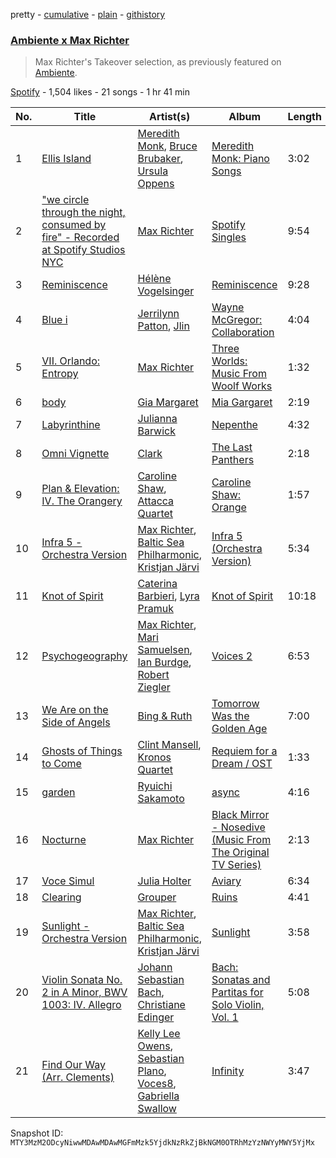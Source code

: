pretty - [cumulative](/playlists/cumulative/37i9dQZF1DX24ftkC3R4l9.md) - [plain](/playlists/plain/37i9dQZF1DX24ftkC3R4l9) - [githistory](https://github.githistory.xyz/mackorone/spotify-playlist-archive/blob/main/playlists/plain/37i9dQZF1DX24ftkC3R4l9)

### [Ambiente x Max Richter](https://open.spotify.com/playlist/37i9dQZF1DX24ftkC3R4l9)

> Max Richter's Takeover selection, as previously featured on <a href="spotify:user:spotify:playlist:37i9dQZF1DX9c7yCloFHHL">Ambiente</a>.

[Spotify](https://open.spotify.com/user/spotify) - 1,504 likes - 21 songs - 1 hr 41 min

| No. | Title | Artist(s) | Album | Length |
|---|---|---|---|---|
| 1 | [Ellis Island](https://open.spotify.com/track/6LKYTKdEEgikRjVjKXj3d9) | [Meredith Monk](https://open.spotify.com/artist/1WN9bXZmI41JB1tCmrSC3M), [Bruce Brubaker](https://open.spotify.com/artist/400JXdqRhBKf0A6qNoLCSJ), [Ursula Oppens](https://open.spotify.com/artist/7IxqYfRCtVZf5syhfPB8Ci) | [Meredith Monk: Piano Songs](https://open.spotify.com/album/2HiKHHXUaH84DcFkvpYhD3) | 3:02 |
| 2 | ["we circle through the night, consumed by fire" \- Recorded at Spotify Studios NYC](https://open.spotify.com/track/7pAksEVGKqiXRvl2bO0vhy) | [Max Richter](https://open.spotify.com/artist/2VZNmg4vCnew4Pavo8zDdW) | [Spotify Singles](https://open.spotify.com/album/0A5p1Mwf2dK9MAG804kNcg) | 9:54 |
| 3 | [Reminiscence](https://open.spotify.com/track/77mcZL6Qj3hEjvqe2CJWZm) | [Hélène Vogelsinger](https://open.spotify.com/artist/7x4r9H8a1f60caFnTB4xmA) | [Reminiscence](https://open.spotify.com/album/7kCmF1EA4lIDRjPnDfkUje) | 9:28 |
| 4 | [Blue i](https://open.spotify.com/track/4t2Ymp7Fa9jr3cgKt8XYAP) | [Jerrilynn Patton](https://open.spotify.com/artist/40LnJya3zz55sUnv2ojpWR), [Jlin](https://open.spotify.com/artist/23QKqAkKwti9zBiac6RFBA) | [Wayne McGregor: Collaboration](https://open.spotify.com/album/0p11IruYZq7lsEAXbgNBvW) | 4:04 |
| 5 | [VII\. Orlando: Entropy](https://open.spotify.com/track/4RwJIEJfoIVnFpi4hfhnFL) | [Max Richter](https://open.spotify.com/artist/2VZNmg4vCnew4Pavo8zDdW) | [Three Worlds: Music From Woolf Works](https://open.spotify.com/album/4fo551Vy3KXbbRxRlVTD9D) | 1:32 |
| 6 | [body](https://open.spotify.com/track/7ioA3dpnUBGyoWapMSxWnv) | [Gia Margaret](https://open.spotify.com/artist/7fnMav7xXJwwjbyWbSjF4C) | [Mia Gargaret](https://open.spotify.com/album/0NZqwH80237QvwcJDlOia7) | 2:19 |
| 7 | [Labyrinthine](https://open.spotify.com/track/58OsQvr8IkoysLGiaLth6I) | [Julianna Barwick](https://open.spotify.com/artist/0HWfFWL4vVrbaBQqxVCwCi) | [Nepenthe](https://open.spotify.com/album/2CXMjx34NYlVRCFH1MsOku) | 4:32 |
| 8 | [Omni Vignette](https://open.spotify.com/track/5F0Ne6CGaUYZaegGli9BYN) | [Clark](https://open.spotify.com/artist/6kic5bCjlohhDn9KzXbOta) | [The Last Panthers](https://open.spotify.com/album/6jN4zYKKtmdva12AjbfXNB) | 2:18 |
| 9 | [Plan & Elevation: IV\. The Orangery](https://open.spotify.com/track/2dMkqOH8CjJGwDcyLcNuZI) | [Caroline Shaw](https://open.spotify.com/artist/3uUFClFtbjbjQQIq4BjY2C), [Attacca Quartet](https://open.spotify.com/artist/5EUJNZmcXCk9vkeD9GjtzF) | [Caroline Shaw: Orange](https://open.spotify.com/album/5d0tz2baP5WGhMzZvONcgU) | 1:57 |
| 10 | [Infra 5 \- Orchestra Version](https://open.spotify.com/track/3FnE1RU9JCrAKhejeSPyXK) | [Max Richter](https://open.spotify.com/artist/2VZNmg4vCnew4Pavo8zDdW), [Baltic Sea Philharmonic](https://open.spotify.com/artist/1PlMcwoF2G03BqB1MDbXVt), [Kristjan Järvi](https://open.spotify.com/artist/2WgYGKKKnmn7t11fcHZnt7) | [Infra 5 \(Orchestra Version\)](https://open.spotify.com/album/3TeLT18JRSdu4dAR7TBtvn) | 5:34 |
| 11 | [Knot of Spirit](https://open.spotify.com/track/16OWbcIekAVw9vEdiL93My) | [Caterina Barbieri](https://open.spotify.com/artist/61WgG5fz5ilJrMne7tE1zu), [Lyra Pramuk](https://open.spotify.com/artist/4nIgCJvBTi7M3pFn2ELhxm) | [Knot of Spirit](https://open.spotify.com/album/6OQQ3ImfeWkqIIRhMr4L5V) | 10:18 |
| 12 | [Psychogeography](https://open.spotify.com/track/5rGghULRHdt40jvMnpDubb) | [Max Richter](https://open.spotify.com/artist/2VZNmg4vCnew4Pavo8zDdW), [Mari Samuelsen](https://open.spotify.com/artist/670EXb4x6t2MAvRvqCixyx), [Ian Burdge](https://open.spotify.com/artist/0cs87q4mrkIUnMqHVAf4eL), [Robert Ziegler](https://open.spotify.com/artist/6c3mMiMnHQtu4mGWN87CFx) | [Voices 2](https://open.spotify.com/album/29qu0lgHevmRAWZMWkDsD5) | 6:53 |
| 13 | [We Are on the Side of Angels](https://open.spotify.com/track/755pVwd6scvSnlUAnIS6zc) | [Bing & Ruth](https://open.spotify.com/artist/0grPfzk6cTnzfQpxjLDPs0) | [Tomorrow Was the Golden Age](https://open.spotify.com/album/37FqMp9hRz4bgkvp3x0Tz3) | 7:00 |
| 14 | [Ghosts of Things to Come](https://open.spotify.com/track/37eMGxazZ53ALWvBnF4DUm) | [Clint Mansell](https://open.spotify.com/artist/01xiB0IlXMXy3wrrotgDnU), [Kronos Quartet](https://open.spotify.com/artist/0M6xcJTswOl2qvExCJhiS3) | [Requiem for a Dream / OST](https://open.spotify.com/album/7Jkv05qDgXZynnNaYcxY5W) | 1:33 |
| 15 | [garden](https://open.spotify.com/track/64k9ofXMqzVfB01m2emxIw) | [Ryuichi Sakamoto](https://open.spotify.com/artist/1tcgfoMTT1szjUeaikxRjA) | [async](https://open.spotify.com/album/2OKN3NwlITzfVpDJecA4Z3) | 4:16 |
| 16 | [Nocturne](https://open.spotify.com/track/6ha8If4Le4JbyE9Y7cmUYg) | [Max Richter](https://open.spotify.com/artist/2VZNmg4vCnew4Pavo8zDdW) | [Black Mirror \- Nosedive \(Music From The Original TV Series\)](https://open.spotify.com/album/6I3nSno00gBaLTJF4epBQY) | 2:13 |
| 17 | [Voce Simul](https://open.spotify.com/track/5pJklRm4p7TpUDACojnZEe) | [Julia Holter](https://open.spotify.com/artist/0bsV0sUjnCuCTYOnNHQl3E) | [Aviary](https://open.spotify.com/album/6icpwcJQWK4nq9Xilk4yRu) | 6:34 |
| 18 | [Clearing](https://open.spotify.com/track/3IL43TRkEnh4buGOZ1Brb5) | [Grouper](https://open.spotify.com/artist/31uyAcnY0kjjKKIQZMKX4i) | [Ruins](https://open.spotify.com/album/5ElYoVUqRQIlDekD1v6aKa) | 4:41 |
| 19 | [Sunlight \- Orchestra Version](https://open.spotify.com/track/4vPGXkZYKmyFjnwRFF4RJq) | [Max Richter](https://open.spotify.com/artist/2VZNmg4vCnew4Pavo8zDdW), [Baltic Sea Philharmonic](https://open.spotify.com/artist/1PlMcwoF2G03BqB1MDbXVt), [Kristjan Järvi](https://open.spotify.com/artist/2WgYGKKKnmn7t11fcHZnt7) | [Sunlight](https://open.spotify.com/album/0ANoKVoUntfUImCzarlu8A) | 3:58 |
| 20 | [Violin Sonata No\. 2 in A Minor, BWV 1003: IV\. Allegro](https://open.spotify.com/track/2djkDNY0TN5C34OZvZmxHx) | [Johann Sebastian Bach](https://open.spotify.com/artist/5aIqB5nVVvmFsvSdExz408), [Christiane Edinger](https://open.spotify.com/artist/2qn7oYvrCrKti56IQXOyLt) | [Bach: Sonatas and Partitas for Solo Violin, Vol\. 1](https://open.spotify.com/album/4Jj0A2cAFVSdYkAdhZ4Oju) | 5:08 |
| 21 | [Find Our Way \(Arr\. Clements\)](https://open.spotify.com/track/0surAOdlCORVWoKRg2V6ef) | [Kelly Lee Owens](https://open.spotify.com/artist/5eitAUlYmlha3LLWg7aBn5), [Sebastian Plano](https://open.spotify.com/artist/7epYP6gVqTvHaKG7iSMAzr), [Voces8](https://open.spotify.com/artist/32nW8kGbs65y8CSlIvREuc), [Gabriella Swallow](https://open.spotify.com/artist/6AwvMaVqPLCm4wOjmq2WFT) | [Infinity](https://open.spotify.com/album/74eIgzLtcbJVr4NIajGzrb) | 3:47 |

Snapshot ID: `MTY3MzM2ODcyNiwwMDAwMDAwMGFmMzk5YjdkNzRkZjBkNGM0OTRhMzYzNWYyMWY5YjMx`
